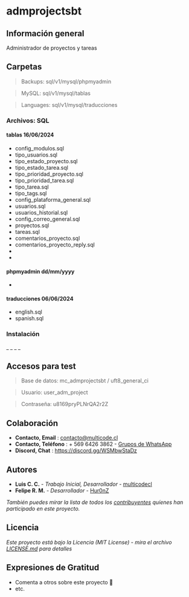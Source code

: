 # admprojectsbt

## Información general

Administrador de proyectos y tareas

## Carpetas

> Backups: sql/v1/mysql/phpmyadmin

> MySQL: sql/v1/mysql/tablas

> Languages: sql/v1/mysql/traducciones

### Archivos: SQL

#### tablas 16/06/2024

* config_modulos.sql
* tipo_usuarios.sql
* tipo_estado_proyecto.sql
* tipo_estado_tarea.sql
* tipo_prioridad_proyecto.sql
* tipo_prioridad_tarea.sql
* tipo_tarea.sql
* tipo_tags.sql
* config_plataforma_general.sql
* usuarios.sql
* usuarios_historial.sql
* config_correo_general.sql
* proyectos.sql
* tareas.sql
* comentarios_proyecto.sql
* comentarios_proyecto_reply.sql
* 
* 

#### phpmyadmin dd/mm/yyyy

* 

#### traducciones 06/06/2024

* english.sql
* spanish.sql

### Instalación

_ _
_ _

## Accesos para test

> Base de datos: mc_admprojectsbt / uft8_general_ci

> Usuario: user_adm_project

> Contraseña: u8169pryPLNrQA2r2Z

## Colaboración

* **Contacto, Email** : contacto@multicode.cl
* **Contacto, Teléfono** : + 569 6426 3862 - [Grupos de WhatsApp](https://chat.whatsapp.com/EXveAd4eERKF1aY2zzUvLr)
* **Discord, Chat** : https://discord.gg/WSMbwStaDz

## Autores

* **Luis C. C.** - *Trabajo Inicial, Desarrollador* - [multicodecl](https://github.com/multicodecl)
* **Felipe R. M.** - *Desarrollador* - [Hur0nZ](https://github.com/Hur0nZ)

_También puedes mirar la lista de todos los [contribuyentes](https://github.com/multicodecl/admprojectsbt/contributors) quíenes han participado en este proyecto._

## Licencia

_Este proyecto está bajo la Licencia (MIT License) - mira el archivo [LICENSE.md](LICENSE) para detalles_

## Expresiones de Gratitud

* Comenta a otros sobre este proyecto 📢
* etc.
